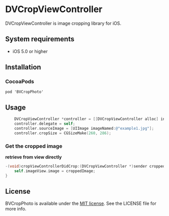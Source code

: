 DVCropViewController
=================

DVCropViewController is image cropping library for iOS.

## System requirements
- iOS 5.0 or higher

## Installation
### CocoaPods
`pod 'BVCropPhoto'`

## Usage

```objective-c
    DVCropViewController *controller = [[DVCropViewController alloc] init];
    controller.delegate = self;
    controller.sourceImage = [UIImage imageNamed:@"example1.jpg"];
    controller.cropSize = CGSizeMake(260, 286);
```

### Get the cropped image
**retrieve from view directly**
```objective-c
-(void)cropViewControllerDidCrop:(DVCropViewController *)sender croppedImage:(UIImage *)croppedImage{
    self.imageView.image = croppedImage;
}
```

## License

[Apache]: http://www.apache.org/licenses/LICENSE-2.0
[MIT]: http://www.opensource.org/licenses/mit-license.php
[GPL]: http://www.gnu.org/licenses/gpl.html
[BSD]: http://opensource.org/licenses/bsd-license.php

BVCropPhoto is available under the [MIT license][MIT]. See the LICENSE file for more info.
